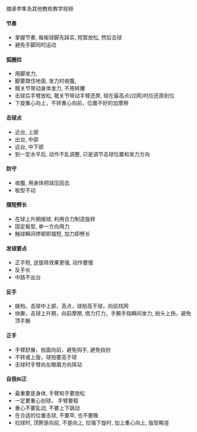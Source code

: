 摘录李隼及其他教练教学视频

#### 节奏
- 掌握节奏, 每板球脚先踩实, 短暂放松, 然后击球
- 避免手脚同时运动

#### 弧圈拉
- 用脚发力, 
- 脚要蹬住地面, 发力时收腹, 
- 髋关节带动身体发力, 不用转腰
- 击球后手臂放松, 髋关节带动手臂还原, 球在最高点(过网)时应还原到位
- 下旋重心向上，不转重心向前，位置不好的加摩擦 

#### 击球点
- 近台, 上部
- 出台, 中部
- 远台, 中下部
- 到一定水平后, 动作不乱调整, 只是调节击球位置和发力方向

#### 防守
- 收腹, 用身体把球压回去
- 板型不动

#### 摆短劈长
- 在球上升期接球, 利用合力制造旋转 
- 固定板型, 单一方向用力
- 触球瞬间停顿即摆短, 加力即劈长

#### 发球要点
- 正手短, 逆旋转效果更强, 动作要慢
- 反手长
- 中路不出台

#### 反手
- 拨档，击球中上部，高点，球拍高于球，向前找网
- 快撕，击球上升期，向前摩擦, 借力打力，手腕手指瞬间发力, 拍头上扬，避免顶手腕

#### 正手
- 手臂舒展，拍面向前，避免钩手, 避免抬肘
- 不转或上旋，球拍要高于球
- 击球时手臂向左眼眉方向挥动

#### 自我纠正
- 最重要是身体, 手臂和手要放松
- 一定要重心创球， 手臂要稳
- 重心不要乱动, 不要上下跳动
- 在合适的位置击球, 不要早, 也不要晚
- 拉球时, 顶胯是向前, 不是向上, 拉强下旋时, 加上重心向上, 版型略竖


